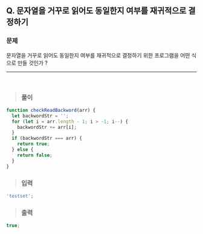 ## Q. 문자열을 거꾸로 읽어도 동일한지 여부를 재귀적으로 결정하기

### 문제

문자열을 거꾸로 읽어도 동일한지 여부를 재귀적으로 결정하기 위한 프로그램을 어떤 식으로 만들 것인가 ?

---

 <br/>

> ### 풀이

```javascript
function checkReadBackword(arr) {
  let backwordStr = '';
  for (let i = arr.length - 1; i > -1; i--) {
    backwordStr += arr[i];
  }
  if (backwordStr === arr) {
    return true;
  } else {
    return false;
  }
}
```

> ### 입력

```javascript
'testset';
```

> ### 출력

```javascript
true;
```
